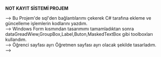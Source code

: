 **NOT KAYIT SİSTEMİ PROJEM**

--> Bu Projem'de sql'den bağlantılarımı çekerek C# tarafına ekleme ve güncelleme işlemlerin kodlarını yazdım.<br/>
--> Windows Form kısmından tasarımımı tamamladıktan sonra dataGreadWiew,GroupBox,Label,Buton,MaskedTextBox gibi toolboxları kullandım.<br/>
--> Öğrenci sayfası ayrı Öğretmen sayfası ayrı olacak şekilde tasarladım.<br/>
-->
